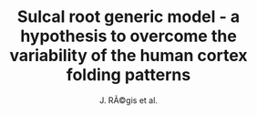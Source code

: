 ---
cat: gaia
subcat: brainomics
bestof: false
author: J. RÃ©gis et al.
title: Sulcal root generic model - a hypothesis to overcome the variability of the human cortex folding patterns
journal: Neurol Med Chir (Tokyo)
year: 2005
type: article
---